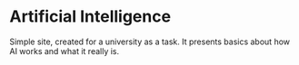 <h1>Artificial Intelligence</h1>
<p>Simple site, created for a university as a task. It presents basics about how AI works and what it really is.</p>
